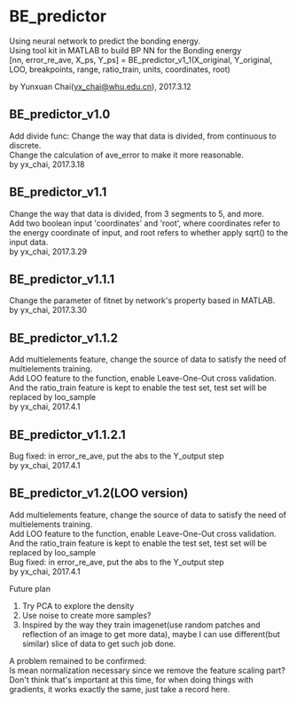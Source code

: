 # BE_predictor
Using neural network to predict the bonding energy.  
Using tool kit in MATLAB to build BP NN for the Bonding energy  
[nn, error_re_ave, X_ps, Y_ps] = BE_predictor_v1_1(X_original, Y_original, LOO, breakpoints, range, ratio_train, units, coordinates, root)
  
  by Yunxuan Chai(yx_chai@whu.edu.cn), 2017.3.12

## BE_predictor_v1.0
Add divide func: Change the way that data is divided, from continuous to
discrete.  
Change the calculation of ave_error to make it more reasonable.  
by yx_chai, 2017.3.18

## BE_predictor_v1.1
Change the way that data is divided, from 3 segments to 5, and more.  
Add two boolean input 'coordinates' and 'root', where coordinates refer
to the energy coordinate of input, and root refers to whether apply
sqrt() to the input data.  
by yx_chai, 2017.3.29

## BE_predictor_v1.1.1
Change the parameter of fitnet by network's property based in MATLAB.  
by yx_chai, 2017.3.30

## BE_predictor_v1.1.2
Add multielements feature, change the source of data to satisfy the need
of multielements training.  
Add LOO feature to the function, enable Leave-One-Out cross validation.  
And the ratio_train feature is kept to enable the test set, test set will
be replaced by loo_sample  
by yx_chai, 2017.4.1

## BE_predictor_v1.1.2.1
Bug fixed: in error_re_ave, put the abs to the Y_output step  
by yx_chai, 2017.4.1

## BE_predictor_v1.2(LOO version)
Add multielements feature, change the source of data to satisfy the need
of multielements training.  
Add LOO feature to the function, enable Leave-One-Out cross validation.  
And the ratio_train feature is kept to enable the test set, test set will
be replaced by loo_sample  
Bug fixed: in error_re_ave, put the abs to the Y_output step  
by yx_chai, 2017.4.1

Future plan
1. Try PCA to explore the density
2. Use noise to create more samples?
3. Inspired by the way they train imagenet(use random patches and reflection
of an image to get more data), maybe I can use different(but similar) slice of data
to get such job done.

A problem remained to be confirmed:  
Is mean normalization necessary since we remove the feature scaling part?  
Don't think that's important at this time, for when doing things with gradients, it
 works exactly the same, just take a record here.
